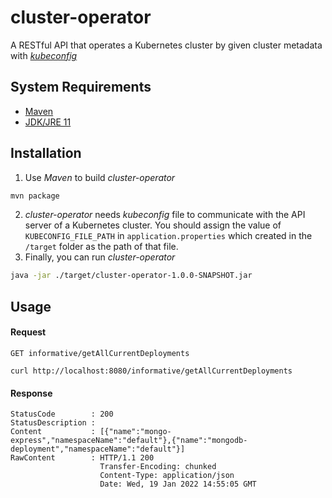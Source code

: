 # cluster-operator

A RESTful API that operates a Kubernetes cluster by given cluster metadata with [_kubeconfig_](https://kubernetes.io/docs/concepts/configuration/organize-cluster-access-kubeconfig/)

## System Requirements
* [Maven](https://maven.apache.org/)
* [JDK/JRE 11](https://www.oracle.com/java/technologies/downloads/#java11)

## Installation

1. Use _Maven_ to build _cluster-operator_

```bash
mvn package
```

2. _cluster-operator_ needs _kubeconfig_ file to communicate with the API server of a Kubernetes cluster. You should assign the value of `KUBECONFIG_FILE_PATH` in `application.properties` which created in the `/target` folder as the path of that file.
3. Finally, you can run _cluster-operator_ 

```bash
java -jar ./target/cluster-operator-1.0.0-SNAPSHOT.jar
```

## Usage

#### Request

`GET informative/getAllCurrentDeployments`

    curl http://localhost:8080/informative/getAllCurrentDeployments
   
#### Response

    StatusCode        : 200
    StatusDescription :
    Content           : [{"name":"mongo-express","namespaceName":"default"},{"name":"mongodb-deployment","namespaceName":"default"}]
    RawContent        : HTTP/1.1 200
                        Transfer-Encoding: chunked
                        Content-Type: application/json
                        Date: Wed, 19 Jan 2022 14:55:05 GMT
